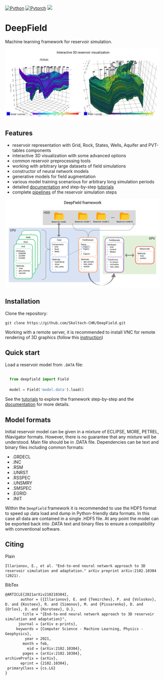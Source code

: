 [![Python](https://img.shields.io/badge/python-3-blue.svg)](https://python.org)
[![Pytorch](https://img.shields.io/badge/PyTorch-orange.svg)](https://pytorch.org)
![](https://github.com/Skoltech-CHR/DeepField/workflows/pylint-check/badge.svg)


# DeepField

Machine learning framework for reservoir simulation.

![img](static/3d_basic.PNG)

## Features

* reservoir representation with Grid, Rock, States, Wells, Aquifer and PVT-tables components
* interactive 3D visualization with some advanced options
* common reservoir preprocessing tools
* working with arbitrary large datasets of field simulations
* constructor of neural network models
* generative models for field augmentation
* various model training scenarious for arbitrary long simulation periods
* detailed [documentation](https://Skoltech-CHR.github.io/DeepField) and step-by-step [tutorials](/tutorials)
* complete [pipelines](/pipelines) of the reservoir simulation steps


![img](static/framework.PNG)

## Installation

Clone the repository:

    git clone https://github.com/Skoltech-CHR/DeepField.git

Working with a remote server, it is recommended to install
VNC for remote rendering of 3D graphics (follow this [instruction](./vnc/README.md))


## Quick start

Load a reservoir model from `.DATA` file:

```python

  from deepfield import Field

  model = Field('model.data').load()
```

See the [tutorials](./tutorials) to explore the framework step-by-step
and the [documentation](https://Skoltech-CHR.github.io/DeepField) for more details.


## Model formats

Initial reservoir model can be given in a mixture of ECLIPSE, MORE, PETREL, tNavigator formats.
However, there is no guarantee that any mixture will be understood.
Main file should be in .DATA file. Dependencies can be text and binary files including common formats:

* .GRDECL
* .INC
* .RSM
* .UNRST
* .RSSPEC
* .UNSMRY
* .SMSPEC
* .EGRID
* .INIT

Within the `DeepField` framework it is recommended to use the HDF5 format
to speed up data load and dump in Python-friendly data formats. In this
case all data are contained in a single .HDF5 file. At any point the model
can be exported back into .DATA text and binary files to ensure a compatibility
with conventional software.

## Citing

Plain
```
Illarionov, E., et al. "End-to-end neural network approach to 3D reservoir simulation and adaptation." arXiv preprint arXiv:2102.10304 (2021).
```

BibTex
```
@ARTICLE{2021arXiv210210304I,
       author = {{Illarionov}, E. and {Temirchev}, P. and {Voloskov}, D. and {Kostoev}, R. and {Simonov}, M. and {Pissarenko}, D. and {Orlov}, D. and {Koroteev}, D.},
        title = "{End-to-end neural network approach to 3D reservoir simulation and adaptation}",
      journal = {arXiv e-prints},
     keywords = {Computer Science - Machine Learning, Physics - Geophysics},
         year = 2021,
        month = feb,
          eid = {arXiv:2102.10304},
        pages = {arXiv:2102.10304},
archivePrefix = {arXiv},
       eprint = {2102.10304},
 primaryClass = {cs.LG}
}
```

